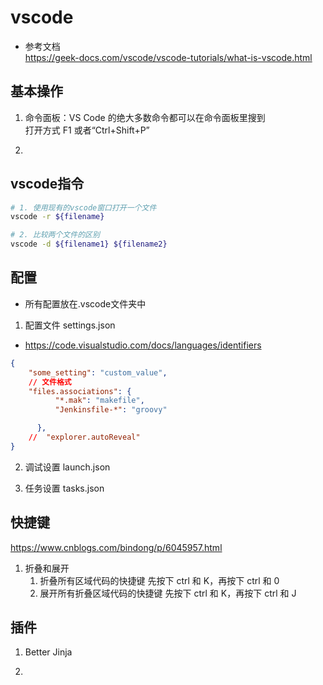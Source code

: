 # vscode
- 参考文档  
https://geek-docs.com/vscode/vscode-tutorials/what-is-vscode.html

## 基本操作
1. 命令面板：VS Code 的绝大多数命令都可以在命令面板里搜到   
    打开方式 F1 或者“Ctrl+Shift+P”

2. 

## vscode指令
```bash
# 1. 使用现有的vscode窗口打开一个文件
vscode -r ${filename}

# 2. 比较两个文件的区别
vscode -d ${filename1} ${filename2}
```

## 配置
- 所有配置放在.vscode文件夹中
1. 配置文件 settings.json
- https://code.visualstudio.com/docs/languages/identifiers
```json
{
    "some_setting": "custom_value",
    // 文件格式
    "files.associations": {
          "*.mak": "makefile",
          "Jenkinsfile-*": "groovy"

      },
    //  "explorer.autoReveal"
}
```
2. 调试设置 launch.json

3. 任务设置 tasks.json

## 快捷键 
https://www.cnblogs.com/bindong/p/6045957.html
1. 折叠和展开
    1. 折叠所有区域代码的快捷键
        先按下  ctrl 和 K，再按下 ctrl 和 0
    2. 展开所有折叠区域代码的快捷键
        先按下  ctrl 和 K，再按下 ctrl 和 J

## 插件
1. Better Jinja

2. 